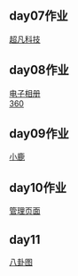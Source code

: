 ## day07作业
<a href="https://zym122.github.io/%E9%92%9F%E4%B8%80%E9%B8%A3/html/%E8%B6%85%E5%87%A1%E7%A7%91%E6%8A%80.html">超凡科技</a>
## day08作业
<a href="https://zym122.github.io/%E7%94%B5%E5%AD%90%E7%9B%B8%E5%86%8C/html/%E7%94%B5%E5%AD%90%E7%9B%B8%E5%86%8C.html">电子相册</a>
<br>
<a href="https://zym122.github.io/360/html/360.html">360</a>
## day09作业
<a href="https://zym122.github.io/%E5%B0%8F%E9%B9%BF/html/%E5%B0%8F%E9%B9%BF.html">小鹿</a>
## day10作业
<a href="https://zym122.github.io/%E8%A1%A8%E6%A0%BC%E9%A1%B5%E9%9D%A2%E4%BD%9C%E4%B8%9A/html/%E7%AE%A1%E7%90%86%E7%B3%BB%E7%BB%9F%E9%A1%B5%E9%9D%A2.html">管理页面</a>
## day11
<a href="https://zym122.github.io/bg.html">八卦图</a>
